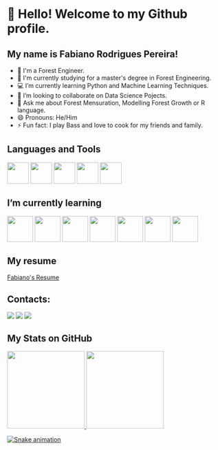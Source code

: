 # 👋 Hello! Welcome to my Github profile.
## My name is Fabiano Rodrigues Pereira!


- 🌳 I'm a Forest Engineer.
- 📘 I'm currently studying for a master's degree in Forest Engineering.
- 💻 I’m currently learning Python and Machine Learning Techniques.
- 🎯 I’m looking to collaborate on Data Science Pojects.
- 💬 Ask me about Forest Mensuration, Modelling Forest Growth or R language.
- 😄 Pronouns: He/Him
- ⚡ Fun fact: I play Bass and love to cook for my friends and family.

## Languages and Tools

<img src="https://cdn.jsdelivr.net/gh/devicons/devicon/icons/rstudio/rstudio-original.svg" width="50" height="50"/>  <img src="https://upload.wikimedia.org/wikipedia/commons/7/77/Qgis-icon-3.0.png" width="50" height="50"/>  <img src="https://cdn-icons-png.flaticon.com/512/732/732220.png" width="50" height="50"/>  <img src="https://cdn-icons-png.flaticon.com/512/888/888883.png" width="50" height="50"/>  <img src="https://cdn-icons-png.flaticon.com/512/888/888874.png" width="50" height="50"/> 

## I’m currently learning

<img src="https://cdn.jsdelivr.net/gh/devicons/devicon/icons/python/python-original-wordmark.svg" width="60" height="60"/>  <img src="https://cdn.jsdelivr.net/gh/devicons/devicon/icons/mongodb/mongodb-original-wordmark.svg" width="60" height="60"/>  <img src="https://cdn.jsdelivr.net/gh/devicons/devicon/icons/microsoftsqlserver/microsoftsqlserver-plain-wordmark.svg" width="60" height="60"/>  <img src="https://cdn.jsdelivr.net/gh/devicons/devicon/icons/postgresql/postgresql-plain-wordmark.svg" width="60" height="60"/>  <img src="https://cdn.jsdelivr.net/gh/devicons/devicon/icons/mysql/mysql-plain-wordmark.svg" width="60" height="60"/>  <img src="https://img.icons8.com/color/344/power-bi.png" width="60" height="60"/>  <img src="https://curso-r.github.io/main-dashboards/slides/img/hex-shiny.png" width="60" height="60"/> 

## My resume
[Fabiano's Resume](index.pdf)

## Contacts:

<div>
<a href="https://www.instagram.com/fabiano_florestal/" target="_blank"><img src="https://img.shields.io/badge/-Instagram-%23E4405F?style=for-the-badge&logo=instagram&logoColor=white" target="_blank"></a>
<a href = "mailto:fabiano.engflo@gmail.com"><img src="https://img.shields.io/badge/Gmail-D14836?style=for-the-badge&logo=gmail&logoColor=white" target="_blank"></a>
<a href="https://www.linkedin.com/in/fabiano-rodrigues-pereira-20122917b/" target="_blank"><img src="https://img.shields.io/badge/-LinkedIn-%230077B5?style=for-the-badge&logo=linkedin&logoColor=white" target="_blank"></a>   
</div>



## My Stats on GitHub

<div>
<a href="https://github.com/fabiano-rp">
<img height="180em" src="https://github-readme-stats.vercel.app/api/top-langs/?username=fabiano-rp&layout=compact&langs_count=7&theme=chartreuse-dark"/>
<img height="180em" src="https://github-readme-stats.vercel.app/api?username=fabiano-rp&show_icons=true&theme=chartreuse-dark&include_all_commits=true&count_private=true"/>
</div>
  
  
 ![Snake animation](https://github.com/fabiano-rp/fabiano-rp/blob/output/github-contribution-grid-snake.svg)
